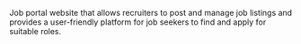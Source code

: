 Job portal website that allows recruiters to post and manage job listings and provides a user-friendly platform for job seekers to find and apply for suitable roles.
